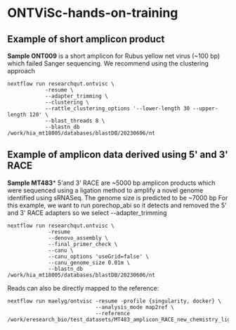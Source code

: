 # ONTViSc-hands-on-training
## Example of short amplicon product

**Sample ONT009** is a short amplicon for Rubus yellow net virus (~100 bp) which failed Sanger sequencing. We recommend using the clustering approach
```
nextflow run researchqut.ontvisc \
            -resume \
            --adapter_trimming \
            --clustering \
            --rattle_clustering_options '--lower-length 30 --upper-length 120' \
            --blast_threads 8 \
            --blastn_db /work/hia_mt18005/databases/blastDB/20230606/nt
```

## Example of amplicon data derived using 5' and 3' RACE 
**Sample MT483*** 5'and 3' RACE are ~5000 bp amplicon products which were sequenced using a ligation method to amplify a novel genome identified using sRNASeq. The genome size is predicted to be ~7000 bp For this example, we want to run porechop_abi so it detects and removed the 5' and 3' RACE adapters so we select --adapter_trimming

```
nextflow run researchqut.ontvisc \
             -resume
             --denovo_assembly \
             --final_primer_check \
             --canu \
             --canu_options 'useGrid=false' \
             --canu_genome_size 0.01m \
             --blastn_db /work/hia_mt18005/databases/blastDB/20230606/nt
```
Reads can also be directly mapped to the reference:
```
nextflow run maelyg/ontvisc -resume -profile {singularity, docker} \
                            --analysis_mode map2ref \
                            --reference /work/eresearch_bio/test_datasets/MT483_amplicon_RACE_new_chemistry_ligation/AobVX.fasta
```
